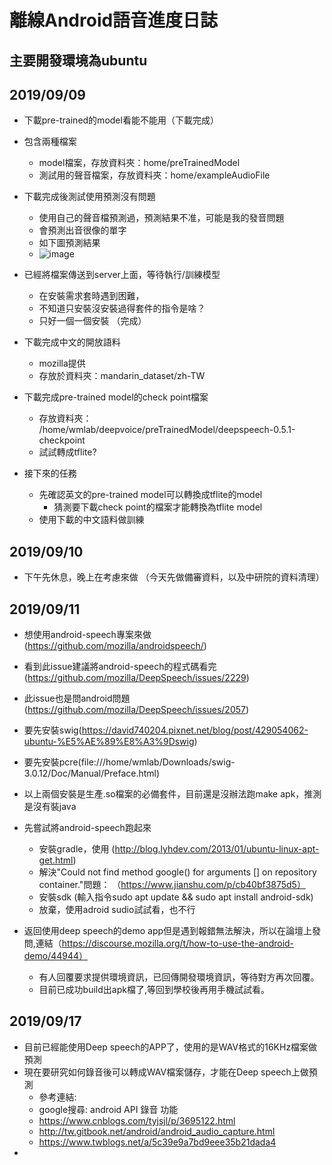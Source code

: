 # 離線Android語音進度日誌

## 主要開發環境為ubuntu

## 2019/09/09

- 下載pre-trained的model看能不能用（下載完成）
- 包含兩種檔案
    - model檔案，存放資料夾：home/preTrainedModel
    - 測試用的聲音檔案，存放資料夾：home/exampleAudioFile
- 下載完成後測試使用預測沒有問題
    - 使用自己的聲音檔預測過，預測結果不准，可能是我的發音問題
    - 會預測出音很像的單字
    - 如下圖預測結果
    - ![image](https://raw.githubusercontent.com/Louislar/Android_tensorflow_speechRecognition/master/Screenshot%20from%202019-09-09%2019-54-51.png)
- 已經將檔案傳送到server上面，等待執行/訓練模型
    - 在安裝需求套時遇到困難，
    - 不知道只安裝沒安裝過得套件的指令是啥？
    - 只好一個一個安裝 （完成）
- 下載完成中文的開放語料
    - mozilla提供
    - 存放於資料夾：mandarin_dataset/zh-TW

- 下載完成pre-trained model的check point檔案
    - 存放資料夾： /home/wmlab/deepvoice/preTrainedModel/deepspeech-0.5.1-checkpoint
    - 試試轉成tflite?
- 接下來的任務
    - 先確認英文的pre-trained model可以轉換成tflite的model
        - 猜測要下載check point的檔案才能轉換為tflite model
    - 使用下載的中文語料做訓練

## 2019/09/10

- 下午先休息，晚上在考慮來做 （今天先做備審資料，以及中研院的資料清理）


## 2019/09/11

- 想使用android-speech專案來做(https://github.com/mozilla/androidspeech/)

- 看到此issue建議將android-speech的程式碼看完(https://github.com/mozilla/DeepSpeech/issues/2229)
- 此issue也是問android問題(https://github.com/mozilla/DeepSpeech/issues/2057)
- 要先安裝swig(https://david740204.pixnet.net/blog/post/429054062-ubuntu-%E5%AE%89%E8%A3%9Dswig)
- 要先安裝pcre(file:///home/wmlab/Downloads/swig-3.0.12/Doc/Manual/Preface.html)
- 以上兩個安裝是生產.so檔案的必備套件，目前還是沒辦法跑make apk，推測是沒有裝java
- 先嘗試將android-speech跑起來
    - 安裝gradle，使用 (http://blog.lyhdev.com/2013/01/ubuntu-linux-apt-get.html) 
    - 解決"Could not find method google() for arguments [] on repository container."問題： （https://www.jianshu.com/p/cb40bf3875d5）
    - 安裝sdk (輸入指令sudo apt update && sudo apt install android-sdk)
    -   放棄，使用adroid sudio試試看，也不行

- 返回使用deep speech的demo app但是遇到報錯無法解決，所以在論壇上發問,連結（https://discourse.mozilla.org/t/how-to-use-the-android-demo/44944）
    - 有人回覆要求提供環境資訊，已回傳開發環境資訊，等待對方再次回覆。
    - 目前已成功build出apk檔了,等回到學校後再用手機試試看。


## 2019/09/17

- 目前已經能使用Deep speech的APP了，使用的是WAV格式的16KHz檔案做預測
- 現在要研究如何錄音後可以轉成WAV檔案儲存，才能在Deep speech上做預測
    - 參考連結: 
    - google搜尋: android API 錄音 功能
    - https://www.cnblogs.com/tyjsjl/p/3695122.html
    - http://tw.gitbook.net/android/android_audio_capture.html
    - https://www.twblogs.net/a/5c39e9a7bd9eee35b21dada4
- 